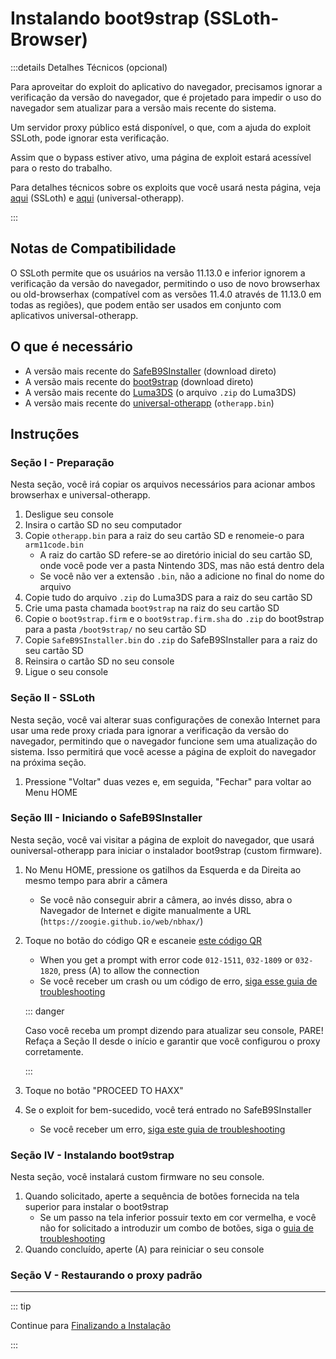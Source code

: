 # Instalando boot9strap (SSLoth-Browser)

:::details Detalhes Técnicos (opcional)

Para aproveitar do exploit do aplicativo do navegador, precisamos ignorar a verificação da versão do navegador, que é projetado para impedir o uso do navegador sem atualizar para a versão mais recente do sistema.

Um servidor proxy público está disponível, o que, com a ajuda do exploit SSLoth, pode ignorar esta verificação.

Assim que o bypass estiver ativo, uma página de exploit estará acessível para o resto do trabalho.

Para detalhes técnicos sobre os exploits que você usará nesta página, veja [aqui](https://github.com/MrNbaYoh/3ds-ssloth) (SSLoth) e [aqui](https://github.com/TuxSH/universal-otherapp) (universal-otherapp).

:::

## Notas de Compatibilidade

O SSLoth permite que os usuários na versão 11.13.0 e inferior ignorem a verificação da versão do navegador, permitindo o uso de novo browserhax ou old-browserhax (compatível com as versões 11.4.0 através de 11.13.0 em todas as regiões), que podem então ser usados em conjunto com aplicativos universal-otherapp.

## O que é necessário

- A versão mais recente do [SafeB9SInstaller](https://github.com/d0k3/SafeB9SInstaller/releases/download/v0.0.7/SafeB9SInstaller-20170605-122940.zip) (download direto)
- A versão mais recente do [boot9strap](https://github.com/SciresM/boot9strap/releases/download/1.4/boot9strap-1.4.zip) (download direto)
- A versão mais recente do [Luma3DS](https://github.com/LumaTeam/Luma3DS/releases/latest) (o arquivo `.zip` do Luma3DS)
- A versão mais recente do [universal-otherapp](https://github.com/TuxSH/universal-otherapp/releases/latest) (`otherapp.bin`)

## Instruções

### Seção I - Preparação

Nesta seção, você irá copiar os arquivos necessários para acionar ambos browserhax e universal-otherapp.

1. Desligue seu console
2. Insira o cartão SD no seu computador
3. Copie `otherapp.bin` para a raiz do seu cartão SD e renomeie-o para `arm11code.bin`
    - A raiz do cartão SD refere-se ao diretório inicial do seu cartão SD, onde você pode ver a pasta Nintendo 3DS, mas não está dentro dela
    - Se você não ver a extensão `.bin`, não a adicione no final do nome do arquivo
4. Copie tudo do arquivo `.zip` do Luma3DS para a raiz do seu cartão SD
5. Crie uma pasta chamada `boot9strap` na raiz do seu cartão SD
6. Copie o `boot9strap.firm` e o `boot9strap.firm.sha` do `.zip` do boot9strap para a pasta `/boot9strap/` no seu cartão SD
7. Copie `SafeB9SInstaller.bin` do `.zip` do SafeB9SInstaller para a raiz do seu cartão SD
8. Reinsira o cartão SD no seu console
9. Ligue o seu console

### Seção II - SSLoth

Nesta seção, você vai alterar suas configurações de conexão Internet para usar uma rede proxy criada para ignorar a verificação da versão do navegador, permitindo que o navegador funcione sem uma atualização do sistema. Isso permitirá que você acesse a página de exploit do navegador na próxima seção.

<!--@include: ./_include/addproxy.md -->

1. Pressione "Voltar" duas vezes e, em seguida, "Fechar" para voltar ao Menu HOME

### Seção III - Iniciando o SafeB9SInstaller

Nesta seção, você vai visitar a página de exploit do navegador, que usará ouniversal-otherapp para iniciar o instalador boot9strap (custom firmware).

1. No Menu HOME, pressione os gatilhos da Esquerda e da Direita ao mesmo tempo para abrir a câmera
    - Se você não conseguir abrir a câmera, ao invés disso, abra o Navegador de Internet e digite manualmente a URL (`https://zoogie.github.io/web/nbhax/`)

2. Toque no botão do código QR e escaneie [este código QR](http://api.qrserver.com/v1/create-qr-code/?color=000000&bgcolor=FFFFFF&data=https%3A%2F%2Fzoogie.github.io%2Fweb%2Fnbhax&qzone=1&margin=0&size=400x400&ecc=L)

    - When you get a prompt with error code `012-1511`, `032-1809` or `032-1820`, press (A) to allow the connection
    - Se você receber um crash ou um código de erro, [siga esse guia de troubleshooting](troubleshooting-ssloth-browser)

    ::: danger

    Caso você receba um prompt dizendo para atualizar seu console, PARE! Refaça a Seção II desde o início e garantir que você configurou o proxy corretamente.

    :::

3. Toque no botão "PROCEED TO HAXX"

4. Se o exploit for bem-sucedido, você terá entrado no SafeB9SInstaller
    - Se você receber um erro, [siga este guia de troubleshooting](troubleshooting-ssloth-browser)

### Seção IV - Instalando boot9strap

Nesta seção, você instalará custom firmware no seu console.

1. Quando solicitado, aperte a sequência de botões fornecida na tela superior para instalar o boot9strap
    - Se um passo na tela inferior possuir texto em cor vermelha, e você não for solicitado a introduzir um combo de botões, siga o [guia de troubleshooting](troubleshooting-ssloth-browser)
2. Quando concluído, aperte (A) para reiniciar o seu console

<!--@include: ./_include/configure-luma3ds.md -->

### Seção V - Restaurando o proxy padrão

<!--@include: ./_include/rmproxy.md -->

<!--@include: ./_include/luma3ds-installed-note.md -->

___

::: tip

Continue para [Finalizando a Instalação](finalizing-setup)

:::
